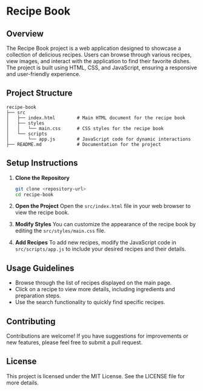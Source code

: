 # Recipe Book

## Overview
The Recipe Book project is a web application designed to showcase a collection of delicious recipes. Users can browse through various recipes, view images, and interact with the application to find their favorite dishes. The project is built using HTML, CSS, and JavaScript, ensuring a responsive and user-friendly experience.

## Project Structure
```
recipe-book
├── src
│   ├── index.html        # Main HTML document for the recipe book
│   ├── styles
│   │   └── main.css      # CSS styles for the recipe book
│   └── scripts
│       └── app.js        # JavaScript code for dynamic interactions
├── README.md             # Documentation for the project
```

## Setup Instructions
1. **Clone the Repository**
   ```bash
   git clone <repository-url>
   cd recipe-book
   ```

2. **Open the Project**
   Open the `src/index.html` file in your web browser to view the recipe book.

3. **Modify Styles**
   You can customize the appearance of the recipe book by editing the `src/styles/main.css` file.

4. **Add Recipes**
   To add new recipes, modify the JavaScript code in `src/scripts/app.js` to include your desired recipes and their details.

## Usage Guidelines
- Browse through the list of recipes displayed on the main page.
- Click on a recipe to view more details, including ingredients and preparation steps.
- Use the search functionality to quickly find specific recipes.

## Contributing
Contributions are welcome! If you have suggestions for improvements or new features, please feel free to submit a pull request.

## License
This project is licensed under the MIT License. See the LICENSE file for more details.